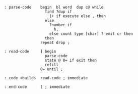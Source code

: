     : parse-code    begin  bl word  dup c@ while
                      find ?dup if
                        1+ if execute else , then
                      else
                        ?number if
                          h,
                        else count type [char] ? emit cr then
                      then
                    repeat drop ;

    : read-code     ] begin
                      parse-code
                      state @ 0= if exit then
                      refill
                    0= until ;

    : code <builds  read-code ; immediate

    : end-code      [ ; immediate

